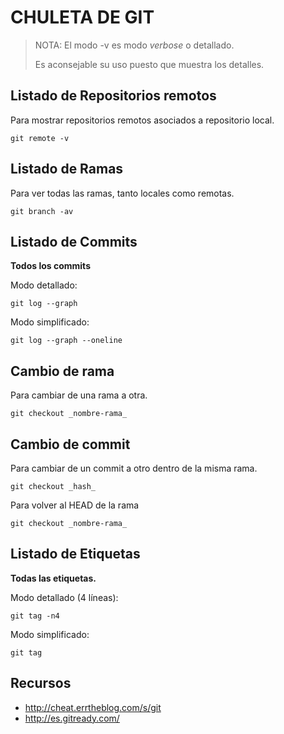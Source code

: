 # CHULETA DE GIT

>NOTA: El modo -v es modo _verbose_ o detallado.
>
>Es aconsejable su uso puesto que muestra los detalles.


## Listado de Repositorios remotos
Para mostrar repositorios remotos asociados a repositorio local.
```
git remote -v
```



## Listado de Ramas
Para ver todas las ramas, tanto locales como remotas.
```
git branch -av
```



## Listado de Commits
**Todos los commits**

Modo detallado:
```
git log --graph 
```

Modo simplificado:
```
git log --graph --oneline
```


## Cambio de rama
Para cambiar de una rama a otra.
```
git checkout _nombre-rama_ 
```


## Cambio de commit
Para cambiar de un commit a otro dentro de la misma rama.
```
git checkout _hash_ 
```

Para volver al HEAD de la rama
```
git checkout _nombre-rama_ 
```


## Listado de Etiquetas
**Todas las etiquetas.**

Modo detallado (4 líneas):
```
git tag -n4 
```
Modo simplificado:
```
git tag 
```


## Recursos
* http://cheat.errtheblog.com/s/git
* http://es.gitready.com/